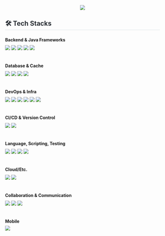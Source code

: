 <!-- 타이틀 영역 -->
<div align="center">
  <img src="https://capsule-render.vercel.app/api?type=waving&color=gradient&height=120&text=wkdan's%20Github&animation=fadeIn&fontColor=000000&fontSize=50" />
</div>

<!-- Tech Stack 영역 -->
<div style="text-align:left;">
  <h2 style="border-bottom: 1px solid #d8dee4; color: #282d33;"> 🛠️ Tech Stacks </h2>
  <div style="text-align:left; line-height:2;">
    <b>Backend & Java Frameworks</b><br>
    <img src="https://img.shields.io/badge/Java-007396?style=for-the-badge&logo=Java&logoColor=white">
    <img src="https://img.shields.io/badge/Spring-6DB33F?style=for-the-badge&logo=Spring&logoColor=white">
    <img src="https://img.shields.io/badge/Spring Boot-6DB33F?style=for-the-badge&logo=springboot&logoColor=white">
    <img src="https://img.shields.io/badge/JPA-59666C?style=for-the-badge&logo=Hibernate&logoColor=white">
    <img src="https://img.shields.io/badge/QueryDSL-018C4B?style=for-the-badge&logo=Gradle&logoColor=white">
    <br><br>
    <b>Database & Cache</b><br>
    <img src="https://img.shields.io/badge/MySQL-4479A1?style=for-the-badge&logo=MySQL&logoColor=white">
    <img src="https://img.shields.io/badge/Redis-DC382D?style=for-the-badge&logo=Redis&logoColor=white">
    <img src="https://img.shields.io/badge/Amazon RDS-527FFF?style=for-the-badge&logo=Amazon%20RDS&logoColor=white">
    <img src="https://img.shields.io/badge/H2-00599C?style=for-the-badge&logo=H2&logoColor=white">
    <br><br>
    <b>DevOps & Infra</b><br>
    <img src="https://img.shields.io/badge/Docker-2496ED?style=for-the-badge&logo=Docker&logoColor=white">
    <img src="https://img.shields.io/badge/Amazon AWS-232F3E?style=for-the-badge&logo=Amazon%20AWS&logoColor=white">
    <img src="https://img.shields.io/badge/Amazon EC2-FF9900?style=for-the-badge&logo=Amazon%20EC2&logoColor=white">
    <img src="https://img.shields.io/badge/Amazon S3-569A31?style=for-the-badge&logo=Amazon%20S3&logoColor=white">
    <img src="https://img.shields.io/badge/Nginx-009639?style=for-the-badge&logo=nginx&logoColor=white">
    <img src="https://img.shields.io/badge/GitHub Actions-2088FF?style=for-the-badge&logo=GitHub%20Actions&logoColor=white">
    <br><br>
    <b>CI/CD & Version Control</b><br>
    <img src="https://img.shields.io/badge/Git-F05032?style=for-the-badge&logo=Git&logoColor=white">
    <img src="https://img.shields.io/badge/GitHub-181717?style=for-the-badge&logo=GitHub&logoColor=white">
    <br><br>
    <b>Language, Scripting, Testing</b><br>
    <img src="https://img.shields.io/badge/Python-3776AB?style=for-the-badge&logo=Python&logoColor=white">
    <img src="https://img.shields.io/badge/Matlab-0076a8?style=for-the-badge&logo=Matlab&logoColor=white">
    <img src="https://img.shields.io/badge/Selenium-43B02A?style=for-the-badge&logo=Selenium&logoColor=white">
    <img src="https://img.shields.io/badge/JUnit-25A162?style=for-the-badge&logo=JUnit5&logoColor=white">
    <br><br>
    <b>Cloud/Etc.</b><br>
    <img src="https://img.shields.io/badge/Vercel-000000?style=for-the-badge&logo=Vercel&logoColor=white">
    <img src="https://img.shields.io/badge/Linux-FCC624?style=for-the-badge&logo=Linux&logoColor=white">
    <br><br>
    <b>Collaboration & Communication</b><br>
    <img src="https://img.shields.io/badge/Notion-000000?style=for-the-badge&logo=Notion&logoColor=white">
    <img src="https://img.shields.io/badge/Slack-4A154B?style=for-the-badge&logo=Slack&logoColor=white">
    <img src="https://img.shields.io/badge/Discord-5865F2?style=for-the-badge&logo=Discord&logoColor=white">
    <br><br>
    <b>Mobile</b><br>
    <img src="https://img.shields.io/badge/Android-3DDC84?style=for-the-badge&logo=Android&logoColor=white">
  </div>
</div>
